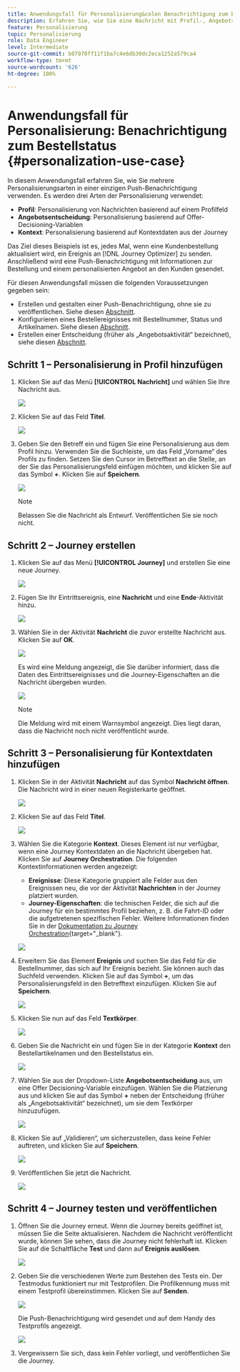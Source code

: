 ```yaml
---
title: Anwendungsfall für Personalisierung&colon Benachrichtigung zum Bestellstatus
description: Erfahren Sie, wie Sie eine Nachricht mit Profil-, Angebotsentscheidungs- und Kontextinformationen personalisieren.
feature: Personalisierung
topic: Personalisierung
role: Data Engineer
level: Intermediate
source-git-commit: b07970ff11f1ba7c4e6db30dc2eca1252a579ca4
workflow-type: tm+mt
source-wordcount: '626'
ht-degree: 100%

---
```



# Anwendungsfall für Personalisierung: Benachrichtigung zum Bestellstatus {#personalization-use-case}

In diesem Anwendungsfall erfahren Sie, wie Sie mehrere Personalisierungsarten in einer einzigen Push-Benachrichtigung verwenden. Es werden drei Arten der Personalisierung verwendet:

* **Profil**: Personalisierung von Nachrichten basierend auf einem Profilfeld
* **Angebotsentscheidung**: Personalisierung basierend auf Offer-Decisioning-Variablen
* **Kontext**: Personalisierung basierend auf Kontextdaten aus der Journey

Das Ziel dieses Beispiels ist es, jedes Mal, wenn eine Kundenbestellung aktualisiert wird, ein Ereignis an [!DNL Journey Optimizer] zu senden. Anschließend wird eine Push-Benachrichtigung mit Informationen zur Bestellung und einem personalisierten Angebot an den Kunden gesendet.

Für diesen Anwendungsfall müssen die folgenden Voraussetzungen gegeben sein:

* Erstellen und gestalten einer Push-Benachrichtigung, ohne sie zu veröffentlichen. Siehe diesen [Abschnitt](../create-message.md).
* Konfigurieren eines Bestellereignisses mit Bestellnummer, Status und Artikelnamen. Siehe diesen [Abschnitt](../event/about-events.md).
* Erstellen einer Entscheidung (früher als „Angebotsaktivität“ bezeichnet), siehe diesen [Abschnitt](../offers/offer-activities/create-offer-activities.md).

## Schritt 1 – Personalisierung in Profil hinzufügen

1. Klicken Sie auf das Menü **[!UICONTROL Nachricht]** und wählen Sie Ihre Nachricht aus.

   ![](assets/perso-uc.png)

1. Klicken Sie auf das Feld **Titel**.

   ![](assets/perso-uc2.png)

1. Geben Sie den Betreff ein und fügen Sie eine Personalisierung aus dem Profil hinzu. Verwenden Sie die Suchleiste, um das Feld „Vorname“ des Profils zu finden. Setzen Sie den Cursor im Betrefftext an die Stelle, an der Sie das Personalisierungsfeld einfügen möchten, und klicken Sie auf das Symbol **+**. Klicken Sie auf **Speichern**.

   ![](assets/perso-uc3.png)

   >[!NOTE]
   >
   >Belassen Sie die Nachricht als Entwurf. Veröffentlichen Sie sie noch nicht.

## Schritt 2 – Journey erstellen

1. Klicken Sie auf das Menü **[!UICONTROL Journey]** und erstellen Sie eine neue Journey.

   ![](assets/perso-uc4.png)

1. Fügen Sie Ihr Eintrittsereignis, eine **Nachricht** und eine **Ende**-Aktivität hinzu.

   ![](assets/perso-uc5.png)

1. Wählen Sie in der Aktivität **Nachricht** die zuvor erstellte Nachricht aus. Klicken Sie auf **OK**.

   ![](assets/perso-uc6.png)

   Es wird eine Meldung angezeigt, die Sie darüber informiert, dass die Daten des Eintrittsereignisses und die Journey-Eigenschaften an die Nachricht übergeben wurden.

   ![](assets/perso-uc7.png)

   >[!NOTE]
   >
   >Die Meldung wird mit einem Warnsymbol angezeigt. Dies liegt daran, dass die Nachricht noch nicht veröffentlicht wurde.

## Schritt 3 – Personalisierung für Kontextdaten hinzufügen 

1. Klicken Sie in der Aktivität **Nachricht** auf das Symbol **Nachricht öffnen**. Die Nachricht wird in einer neuen Registerkarte geöffnet.

   ![](assets/perso-uc8.png)

1. Klicken Sie auf das Feld **Titel**.

   ![](assets/perso-uc9.png)

1. Wählen Sie die Kategorie **Kontext**. Dieses Element ist nur verfügbar, wenn eine Journey Kontextdaten an die Nachricht übergeben hat. Klicken Sie auf **Journey Orchestration**. Die folgenden Kontextinformationen werden angezeigt:

   * **Ereignisse**: Diese Kategorie gruppiert alle Felder aus den Ereignissen neu, die vor der Aktivität **Nachrichten** in der Journey platziert wurden.
   * **Journey-Eigenschaften**: die technischen Felder, die sich auf die Journey für ein bestimmtes Profil beziehen, z. B. die Fahrt-ID oder die aufgetretenen spezifischen Fehler. Weitere Informationen finden Sie in der [Dokumentation zu Journey Orchestration](https://experienceleague.adobe.com/docs/journeys/using/building-advanced-conditions-journeys/syntax/journey-properties.html?lang=de#building-advanced-conditions-journeys){target=&quot;_blank&quot;}.

   ![](assets/perso-uc10.png)

1. Erweitern Sie das Element **Ereignis** und suchen Sie das Feld für die Bestellnummer, das sich auf Ihr Ereignis bezieht. Sie können auch das Suchfeld verwenden. Klicken Sie auf das Symbol **+**, um das Personalisierungsfeld in den Betrefftext einzufügen. Klicken Sie auf **Speichern**.

   ![](assets/perso-uc11.png)

1. Klicken Sie nun auf das Feld **Textkörper**.

   ![](assets/perso-uc12.png)

1. Geben Sie die Nachricht ein und fügen Sie in der Kategorie **Kontext** den Bestellartikelnamen und den Bestellstatus ein.

   ![](assets/perso-uc13.png)

1. Wählen Sie aus der Dropdown-Liste **Angebotsentscheidung** aus, um eine Offer Decisioning-Variable einzufügen. Wählen Sie die Platzierung aus und klicken Sie auf das Symbol **+** neben der Entscheidung (früher als „Angebotsaktivität“ bezeichnet), um sie dem Textkörper hinzuzufügen.

   ![](assets/perso-uc14.png)

1. Klicken Sie auf „Validieren“, um sicherzustellen, dass keine Fehler auftreten, und klicken Sie auf **Speichern**.

   ![](assets/perso-uc15.png)

1. Veröffentlichen Sie jetzt die Nachricht.

   ![](assets/perso-uc16.png)

## Schritt 4 – Journey testen und veröffentlichen 

1. Öffnen Sie die Journey erneut. Wenn die Journey bereits geöffnet ist, müssen Sie die Seite aktualisieren. Nachdem die Nachricht veröffentlicht wurde, können Sie sehen, dass die Journey nicht fehlerhaft ist. Klicken Sie auf die Schaltfläche **Test** und dann auf **Ereignis auslösen**.

   ![](assets/perso-uc17.png)

1. Geben Sie die verschiedenen Werte zum Bestehen des Tests ein. Der Testmodus funktioniert nur mit Testprofilen. Die Profilkennung muss mit einem Testprofil übereinstimmen. Klicken Sie auf **Senden**.

   ![](assets/perso-uc18.png)

   Die Push-Benachrichtigung wird gesendet und auf dem Handy des Testprofils angezeigt.

   ![](assets/perso-uc19.png)

1. Vergewissern Sie sich, dass kein Fehler vorliegt, und veröffentlichen Sie die Journey.

